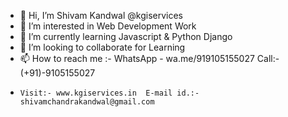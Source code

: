 - 👋 Hi, I’m Shivam Kandwal @kgiservices
- 👀 I’m interested in Web Development Work
- 🌱 I’m currently learning Javascript & Python Django
- 💞️ I’m looking to collaborate for Learning
- 📫 How to reach me :- WhatsApp - wa.me/919105155027 Call:- (+91)-9105155027 
-     Visit:- www.kgiservices.in  E-mail id.:-shivamchandrakandwal@gmail.com

<!---
Shivam Kandwal/kgiservices is a ✨ special ✨ repository because its `README.md` (this file) appears on your GitHub profile.
You can click the Preview link to take a look at your changes.
--->
